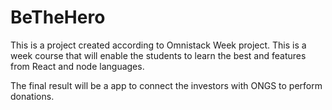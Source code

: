 # BeTheHero

This is a project created according to Omnistack Week project. This is a week course that will enable the students to learn the best and features from React and node languages.

The final result will be a app to connect the investors with ONGS to perform donations.
